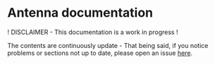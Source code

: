 # Antenna documentation

! DISCLAIMER - This documentation is a work in progress !

The contents are continuously update - That being said, if you notice problems
or sections not up to date, please open an issue [here](https://github.com/RolnickLab/antenna/issues).